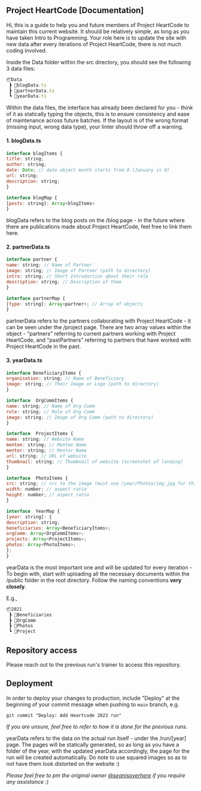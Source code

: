 
## Project HeartCode [Documentation]
  
Hi, this is a guide to help you and future members of Project HeartCode to maintain this current website. It should be relatively simple, as long as you have taken Intro to Programming. Your role here is to update the site with new data after every iterations of Project HeartCode, there is not much coding involved.
  
 Inside the Data folder within the src directory, you should see the following 3 data files: 
```javascript
📦Data  
 ┣ 📜blogData.ts  
 ┣ 📜partnerData.ts  
 ┗ 📜yearData.ts
```

Within the data files, the interface has already been declared for you - think of it as statically typing the objects, this is to ensure consistency and ease of maintenance across future batches. If the layout is of the wrong format (missing input, wrong data type), your linter should throw off a warning.

#### 1. blogData.ts 
```javascript
interface blogItems {
title: string;
author: string;
date: Date; // date object month starts from 0 (January is 0)
url: string;
description: string;
}

interface blogMap {
[posts: string]: Array<blogItems>
}
```
blogData refers to the blog posts on the /blog page - in the future where there are publications made about Project HeartCode, feel free to link them here.

#### 2. partnerData.ts 
```javascript
interface partner {
name: string; // Name of Partner
image: string; // Image of Partner (path to directory)
intro: string; // Short Introduction about their role
description: string; // Description of them
}

interface partnerMap {
[type: string]: Array<partner>; // Array of objects
}
```
partnerData refers to the partners collaborating with Project HeartCode - it can be seen under the /project page. There are two array values within the object - "partners" referring to current partners working with Project HeartCode, and "pastPartners" referring to partners that have worked with Project HeartCode in the past.

#### 3. yearData.ts 
```javascript
interface BeneficiaryItems {
organisation: string; // Name of Beneficiary
image: string; // Their Image or Logo (path to directory)
}

interface  OrgCommItems {
name: string; // Name of Org Comm
role: string; // Role of Org Comm
image: string; // Image of Org Comm (path to directory)
}

interface  ProjectItems {
name: string; // Website Name
mentee: string; // Mentee Name
mentor: string; // Mentor Name
url: string; // URL of website
thumbnail: string; // Thumbnail of website (screenshot of landing)
}

interface  PhotoItems {
src: string; // src to the image (must use /year/Photos/img.jpg for this)
width: number; // aspect ratio
height: number; // aspect ratio
}

interface  YearMap {
[year: string]: {
description: string;
beneficiaries: Array<BeneficiaryItems>;
orgComm: Array<OrgCommItems>;
projects: Array<ProjectItems>;
photos: Array<PhotoItems>;
};
}
```
 yearData is the most important one and will be updated for every iteration - To begin with, start with uploading all the necessary documents within the /public folder in the root directory. Follow the naming conventions **very closely**. 

E.g.,
```javascript
📦2021  
 ┣ 📜Beneficiaries
 ┣ 📜OrgComm  
 ┣ 📜Photos
 ┗ 📜Project
 ```

## Repository access
Please reach out to the previous run's trainer to access this repository.

## Deployment
In order to deploy your changes to production, include "Deploy" at the beginning of your commit message when pushing to `main` branch, e.g.
```
git commit "Deploy: Add Heartcode 2023 run"
```

 
_If you are unsure, feel free to refer to how it is done for the previous runs._

yearData refers to the data on the actual run itself - under the /run/[year] page. The pages will be statically generated, so as long as you have a folder of the year, with the updated yearData accordingly, the page for the run will be created automatically. Do note to use squared images so as to not have them look distorted on the website :)

_Please feel free to pm the original owner [@seanisoverhere](https://t.me/seanisoverhere) if you require any assistance :)_
